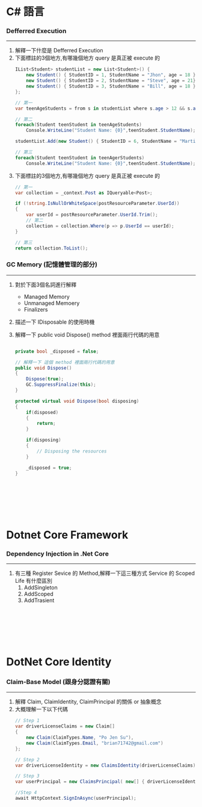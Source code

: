 # C# 語言

### Defferred Execution 
___
1. 解釋一下什麼是 Defferred Execution 
1. 下面標註的3個地方,有哪幾個地方 query 是真正被 execute 的
    ```c#
    IList<Student> studentList = new List<Student>() {
        new Student() { StudentID = 1, StudentName = "Jhon", age = 18 },
        new Student() { StudentID = 2, StudentName = "Steve", age = 21},
        new Student() { StudentID = 3, StudentName = "Bill", age = 18 }
    };

    // 第一
    var teenAgeStudents = from s in studentList where s.age > 12 && s.age < 20 select s;

    // 第二
    foreach(Student teenStudent in teenAgeStudents)
        Console.WriteLine("Student Name: {0}",teenStudent.StudentName);

    studentList.Add(new Student() { StudentID = 6, StudentName = "Martin", age = 16 });

    // 第三
    foreach(Student teenStudent in teenAgerStudents)
        Console.WriteLine("Student Name: {0}",teenStudent.StudentName);
    ```
1. 下面標註的3個地方,有哪幾個地方 query 是真正被 execute 的
    ```c#
    // 第一
    var collection = _context.Post as IQueryable<Post>;

    if (!string.IsNullOrWhiteSpace(postResourceParameter.UserId))
    {
        var userId = postResourceParameter.UserId.Trim();
        // 第二
        collection = collection.Where(p => p.UserId == userId);
    }

    // 第三
    return collection.ToList();
    ```

### GC Memory (記憶體管理的部分)
___
1. 對於下面3個名詞進行解釋
    * Managed Memory
    * Unmanaged Memoery
    * Finalizers

1. 描述一下 IDisposable 的使用時機

1. 解釋一下 public void Dispose() method 裡面兩行代碼的用意
    ```c#

    private bool _disposed = false;

    // 解釋一下 這個 method 裡面兩行代碼的用意
    public void Dispose()
    {
        Dispose(true);
        GC.SuppressFinalize(this);
    }

    protected virtual void Dispose(bool disposing)
    {
        if(disposed)
        {
            return;
        }

        if(disposing)
        {
            // Disposing the resources
        }

        _disposed = true;
    }
    ``` 

<br>
<br>
<br>
<br>
<br>



# Dotnet Core Framework

### Dependency Injection in .Net Core
___
1. 有三種 Register Sevice 的 Method,解釋一下這三種方式 Service 的 Scoped Life 有什麼區別
    1. AddSingleton
    1. AddScoped
    1. AddTrasient


<br>
<br>
<br>
<br>
<br>


# DotNet Core Identity

### Claim-Base Model (跟身分認證有關)
___

1. 解釋 Claim, ClaimIdentity, ClaimPrincipal 的關係 or 抽象概念
1. 大概理解一下以下代碼
    ```c#
    // Step 1 
    var driverLicenseClaims = new Claim[]
    {
        new Claim(ClaimTypes.Name, "Po Jen Su"),
        new Claim(ClaimTypes.Email, "brian71742@gmail.com")
    };

    // Step 2
    var driverLicenseIdentity = new ClaimsIdentity(driverLicenseClaims);

    // Step 3
    var userPrincipal = new ClaimsPrincipal( new[] { driverLicenseIdentity } );

    //Step 4
    await HttpContext.SignInAsync(userPrincipal);
    ```